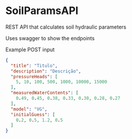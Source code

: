 ﻿# SoilParamsAPI

REST API that calculates soil hydraulic parameters

Uses swagger to show the endpoints

Example POST input
```json
{
  "title": "Titulo",
  "description": "Descrição",
  "pressureHeads": [
    5, 10, 100, 500, 1000, 10000, 15000
  ],
  "measuredWaterContents": [
    0.49, 0.45, 0.38, 0.33, 0.30, 0.28, 0.27
  ],
  "model": "VG",
  "initialGuess": [
    0.2, 0.5, 1.2, 0.5
  ]
}
```
